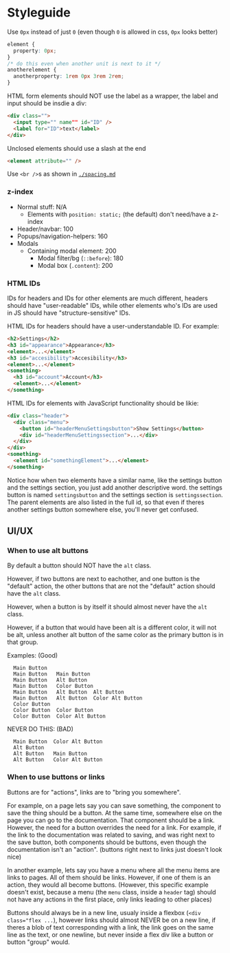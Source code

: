 # Styleguide

Use `0px` instead of just `0` (even though `0` is allowed in css, `0px` looks better)

```css
element {
  property: 0px;
}
/* do this even when another unit is next to it */
anotherelement {
  anotherproperty: 1rem 0px 3rem 2rem;
}
```

HTML form elements should NOT use the label as a wrapper, the label and input should be insdie a div:

```html
<div class="">
  <input type="" name"" id="ID" />
  <label for="ID">text</label>
</div>
```

Unclosed elements should use a slash at the end

```html
<element attribute="" />
```

Use `<br />`s as shown in [`./spacing.md`](./spacing.md)

### z-index

- Normal stuff: N/A
  - Elements with `position: static;` (the default) don't need/have a z-index
- Header/navbar: 100
- Popups/navigation-helpers: 160
- Modals
  - Containing modal element: 200
    - Modal filter/bg (`::before`): 180
    - Modal box (`.content`): 200

### HTML IDs

IDs for headers and IDs for other elements are much different, headers should have "user-readable" IDs, while other elements who's IDs are used in JS should have "structure-sensitive" IDs.

HTML IDs for headers should have a user-understandable ID. For example:

```html
<h2>Settings</h2>
<h3 id="appearance">Appearance</h3>
<element>...</element>
<h3 id="accesibility">Accesibility</h3>
<element>...</element>
<something>
  <h3 id="account">Account</h3>
  <element>...</element>
</something>
```

HTML IDs for elements with JavaScript functionality should be likie:

```html
<div class="header">
  <div class="menu">
    <button id="headerMenuSettingsbutton">Show Settings</button>
    <div id="headerMenuSettingssection">...</div>
  </div>
</div>
<something>
  <element id="somethingElement">...</element>
</something>
```

Notice how when two elements have a similar name, like the settings button and the settings section, you just add another descriptive word. the settings button is named `settingsbutton` and the settings section is `settingssection`. The parent elements are also listed in the full id, so that even if theres another settings button somewhere else, you'll never get confused.

## UI/UX

### When to use alt buttons

By default a button should NOT have the `alt` class.

However, if two buttons are next to eachother, and one button is the "default" action, the other buttons that are not the "default" action should have the `alt` class.

However, when a button is by itself it should almost never have the `alt` class.

However, if a button that would have been alt is a different color, it will not be alt, unless another alt button of the same color as the primary button is in that group.

Examples: (Good)
```
  Main Button
  Main Button   Main Button
  Main Button   Alt Button
  Main Button   Color Button
  Main Button   Alt Button  Alt Button
  Main Button   Alt Button  Color Alt Button
  Color Button
  Color Button  Color Button
  Color Button  Color Alt Button
```

NEVER DO THIS: (BAD)
```
  Main Button  Color Alt Button
  Alt Button   
  Alt Button   Main Button
  Alt Button   Color Alt Button
```

### When to use buttons or links

Buttons are for "actions", links are to "bring you somewhere".

For example, on a page lets say you can save something, the component to save the thing should be a button. At the same time, somewhere else on the page you can go to the documentation. That component should be a link. However, the need for a button overrides the need for a link. For example, if the link to the documentation was related to saving, and was right next to the save button, both components should be buttons, even though the documentation isn't an "action". (buttons right next to links just doesn't look nice)

In another example, lets say you have a menu where all the menu items are links to pages. All of them should be links. However, if one of them is an action, they would all become buttons. (However, this specific example doesn't exist, because a menu (the `menu` class, inside a `header` tag) should not have any actions in the first place, only links leading to other places)

Buttons should always be in a new line, usualy inside a flexbox (`<div class="flex ...`), however links should almost NEVER be on a new line, if theres a blob of text corresponding with a link, the link goes on the same line as the text, or one newline, but never inside a flex div like a button or button "group" would.
